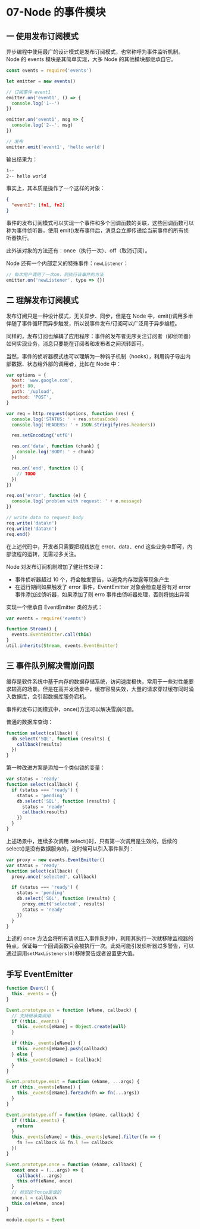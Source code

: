 # 07-Node 的事件模块

## 一 使用发布订阅模式

异步编程中使用最广的设计模式是发布订阅模式，也常称呼为事件监听机制。Node 的 events 模块是其简单实现，大多 Node 的其他模块都继承自它。

```js
const events = require('events')

let emitter = new events()

// 订阅事件 event1
emitter.on('event1', () => {
  console.log('1--')
})

emitter.on('event1', msg => {
  console.log('2--', msg)
})

// 发布
emitter.emit('event1', 'hello world')
```

输出结果为：

```txt
1--
2-- hello world
```

事实上，其本质是操作了一个这样的对象：

```json
{
  "event1": [fn1, fn2]
}
```

事件的发布订阅模式可以实现一个事件和多个回调函数的关联，这些回调函数可以称为事件侦听器，使用 emit()发布事件后，消息会立即传递给当前事件的所有侦听器执行。

此外该对象的方法还有：once（执行一次）、off（取消订阅）。

Node 还有一个内部定义的特殊事件：`newListener`：

```js
// 每次用户调用了一次on，则执行该事件的方法
emitter.on('newListener', type => {})
```

## 二 理解发布订阅模式

发布订阅只是一种设计模式，无关异步、同步，但是在 Node 中，emit()调用多半伴随了事件循环而异步触发，所以说事件发布/订阅可以广泛用于异步编程。

同样的，发布订阅也解耦了应用程序：事件的发布者无序关注订阅者（即侦听器）如何实现业务，消息只要能在订阅者和发布者之间流转即可。

当然，事件的侦听器模式也可以理解为一种钩子机制（hooks），利用钩子导出内部数据、状态给外部的调用者，比如在 Node 中：

```js
var options = {
  host: 'www.google.com',
  port: 80,
  path: '/upload',
  method: 'POST',
}

var req = http.request(options, function (res) {
  console.log('STATUS: ' + res.statusCode)
  console.log('HEADERS: ' + JSON.stringify(res.headers))

  res.setEncoding('utf8')

  res.on('data', function (chunk) {
    console.log('BODY: ' + chunk)
  })

  res.on('end', function () {
    // TODO
  })
})

req.on('error', function (e) {
  console.log('problem with request: ' + e.message)
})

// write data to request body
req.write('data\n')
req.write('data\n')
req.end()
```

在上述代码中，开发者只需要把视线放在 error、data、end 这些业务中即可，内部流程的运转，无需过多关注。

Node 对发布订阅机制增加了健壮性处理：

- 事件侦听器超过 10 个，将会触发警告，以避免内存泄露等现象产生
- 在运行期间如果触发了 error 事件，EventEmitter 对象会检查是否有对 error 事件添加过侦听器，如果添加了则 erro 事件由侦听器处理，否则将抛出异常

实现一个继承自 EventEmitter 类的方式：

```js
var events = require('events')

function Stream() {
  events.EventEmitter.call(this)
}
util.inherits(Stream, events.EventEmitter)
```

## 三 事件队列解决雪崩问题

缓存是软件系统中基于内存的数据存储系统，访问速度极快，常用于一些对性能要求较高的场景。但是在高并发场景中，缓存容易失效，大量的请求穿过缓存同时涌入数据库，会引起数据库服务宕机。

事件的发布订阅模式中，once()方法可以解决雪崩问题。

普通的数据库查询：

```js
function select(callback) {
  db.select('SQL', function (results) {
    callback(results)
  })
}
```

第一种改进方案是添加一个类似锁的变量：

```js
var status = 'ready'
function select(callback) {
  if (status === 'ready') {
    status = 'pending'
    db.select('SQL', function (results) {
      status = 'ready'
      callback(results)
    })
  }
}
```

上述场景中，连续多次调用 select()时，只有第一次调用是生效的，后续的 select()是没有数据服务的，这时候可以引入事件队列：

```js
var proxy = new events.EventEmitter()
var status = 'ready'
function select(callback) {
  proxy.once('selected', callback)

  if (status === 'ready') {
    status = 'pending'
    db.select('SQL', function (results) {
      proxy.emit('selected', results)
      status = 'ready'
    })
  }
}
```

上述的 once 方法会将所有请求压入事件队列中，利用其执行一次就移除监视器的特点，保证每一个回调函数只会被执行一次。此处可能引发侦听器过多警告，可以通过调用`setMaxListeners(0)`移除警告或者设置更大值。

## 手写 EventEmitter

```js
function Event() {
  this._events = {}
}

Event.prototype.on = function (eName, callback) {
  // 支持继承类调用
  if (!this._events) {
    this._events[eName] = Object.create(null)
  }

  if (this._events[eName]) {
    this._events[eName].push(callback)
  } else {
    this._events[eName] = [callback]
  }
}

Event.prototype.emit = function (eName, ...args) {
  if (this._events[eName]) {
    this._events[eName].forEach(fn => fn(...args))
  }
}

Event.prototype.off = function (eName, callback) {
  if (!this._events) {
    return
  }
  this._events[eName] = this._events[eName].filter(fn => {
    fn !== callback && fn.l !== callback
  })
}

Event.prototype.once = function (eName, callback) {
  const once = (...args) => {
    callback(...args)
    this.off(eName, once)
  }
  // 标识这个once是谁的
  once.l = callback
  this.on(eName, once)
}

module.exports = Event
```
